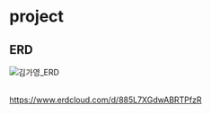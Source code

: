 # project
## ERD
![김가영_ERD](https://github.com/kimgyoung/project/assets/141804514/35eb74c9-a037-4ac1-b801-a76cbfab4310)

<br>https://www.erdcloud.com/d/885L7XGdwABRTPfzR
